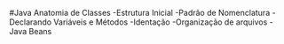 #Java Anatomia de Classes
-Estrutura Inicial
-Padrão de Nomenclatura
-Declarando Variáveis e Métodos
-Identação
-Organização de arquivos
-Java Beans